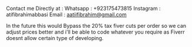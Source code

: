 Contact me Directly  at  : 
Whatsapp : +923175473815 
Instagram : atifibrahimabbasi
Email : aatiifibrahim@gmail.com

In the future this would Bypass the 20% tax fiver cuts per order so we can adjust prices better and i'll be able to code whatever you require as Fiverr doesnt  allow certain type of developing.  
